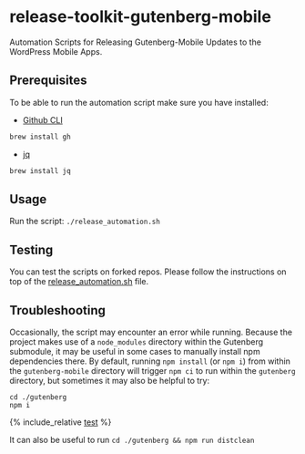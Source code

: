 # release-toolkit-gutenberg-mobile
Automation Scripts for Releasing Gutenberg-Mobile Updates to the WordPress Mobile Apps.

## Prerequisites

To be able to run the automation script make sure you have installed:

- [Github CLI](https://github.com/cli/cli)
```sh
brew install gh
```
- [jq](https://github.com/stedolan/jq)
```sh
brew install jq
```

## Usage

Run the script: `./release_automation.sh`

## Testing

You can test the scripts on forked repos. Please follow the instructions on top of the [release_automation.sh](./release_automation.sh) file.

## Troubleshooting

Occasionally, the script may encounter an error while running. Because the project makes use of a `node_modules` directory within the Gutenberg submodule, it may be useful in some cases to manually install npm dependencies there. By default, running `npm install` (or `npm i`) from within the `gutenberg-mobile` directory will trigger `npm ci` to run within the `gutenberg` directory, but sometimes it may also be helpful to try:

```
cd ./gutenberg
npm i
```
{% include_relative [test](test.md) %}

It can also be useful to run `cd ./gutenberg && npm run distclean`
